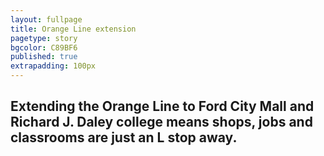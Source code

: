 ```yaml
---
layout: fullpage
title: Orange Line extension
pagetype: story
bgcolor: C89BF6
published: true
extrapadding: 100px
---
```


## Extending the Orange Line to Ford City Mall and Richard J. Daley college means shops, jobs and classrooms are just an L stop away.
